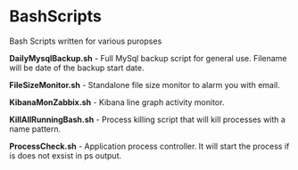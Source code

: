 # BashScripts
Bash Scripts written for various puropses

**DailyMysqlBackup.sh** - Full MySql backup script for general use. Filename will be date of the backup start date.

**FileSizeMonitor.sh** - Standalone file size monitor to alarm you with email.

**KibanaMonZabbix.sh** - Kibana line graph activity monitor.

**KillAllRunningBash.sh** -  Process killing script that will kill processes with a name pattern.

**ProcessCheck.sh** - Application process controller. It will start the process if is does not exsist in ps output.
